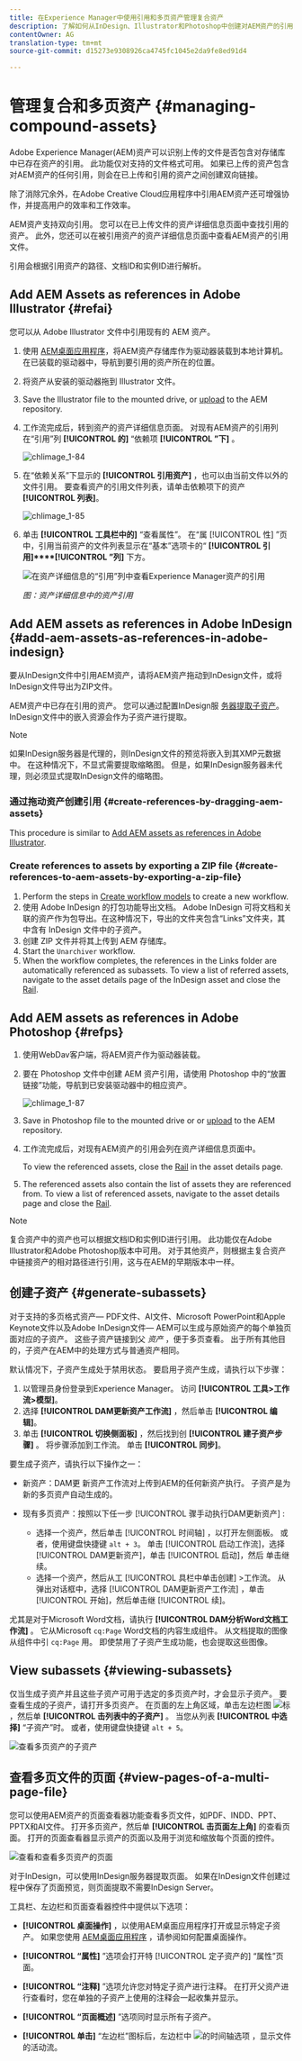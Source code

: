 ```yaml
---
title: 在Experience Manager中使用引用和多页资产管理复合资产
description: 了解如何从InDesign、Illustrator和Photoshop中创建对AEM资产的引用。 使用页面查看器功能可查看多页文件（如PDF、INDD、PPT、PPTX和AI文件）的各个子资产页面。
contentOwner: AG
translation-type: tm+mt
source-git-commit: d15273e9308926ca4745fc1045e2da9fe8ed91d4

---
```



# 管理复合和多页资产 {#managing-compound-assets}

Adobe Experience Manager(AEM)资产可以识别上传的文件是否包含对存储库中已存在资产的引用。 此功能仅对支持的文件格式可用。 如果已上传的资产包含对AEM资产的任何引用，则会在已上传和引用的资产之间创建双向链接。

除了消除冗余外，在Adobe Creative Cloud应用程序中引用AEM资产还可增强协作，并提高用户的效率和工作效率。

AEM资产支持双向引用。 您可以在已上传文件的资产详细信息页面中查找引用的资产。 此外，您还可以在被引用资产的资产详细信息页面中查看AEM资产的引用文件。

引用会根据引用资产的路径、文档ID和实例ID进行解析。

## Add AEM Assets as references in Adobe Illustrator {#refai}

您可以从 Adobe Illustrator 文件中引用现有的 AEM 资产。

1. 使用 [AEM桌面应用程序](https://docs.adobe.com/content/help/en/experience-manager-desktop-app/using/using.html)，将AEM资产存储库作为驱动器装载到本地计算机。 在已装载的驱动器中，导航到要引用的资产所在的位置。
1. 将资产从安装的驱动器拖到 Illustrator 文件。

1. Save the Illustrator file to the mounted drive, or [upload](/help/assets/managing-assets-touch-ui.md#uploading-assets) to the AEM repository.

1. 工作流完成后，转到资产的资产详细信息页面。 对现有AEM资产的引用列在“引用”列 **[!UICONTROL 的]** “依赖项 **[!UICONTROL ”下]** 。

   ![chlimage_1-84](assets/chlimage_1-258.png)

1. 在“依赖关系”下显示的 **[!UICONTROL 引用资产]** ，也可以由当前文件以外的文件引用。 要查看资产的引用文件列表，请单击依赖项下的资产 **[!UICONTROL 列表]**。

   ![chlimage_1-85](assets/chlimage_1-259.png)

1. 单击 **[!UICONTROL 工具栏中的]** “查看属性”。 在“属 [!UICONTROL 性] ”页中，引用当前资产的文件列表显示在“基本”选项卡的“ **[!UICONTROL 引用]****[!UICONTROL ”列]** 下方。

   ![在资产详细信息的“引用”列中查看Experience Manager资产的引用](assets/asset-references.png)

   *图：资产详细信息中的资产引用*

## Add AEM assets as references in Adobe InDesign {#add-aem-assets-as-references-in-adobe-indesign}

要从InDesign文件中引用AEM资产，请将AEM资产拖动到InDesign文件，或将InDesign文件导出为ZIP文件。

AEM资产中已存在引用的资产。 您可以通过配置InDesign服 [务器提取子资产](/help/assets/indesign.md)。 InDesign文件中的嵌入资源会作为子资产进行提取。

>[!NOTE]
>
>如果InDesign服务器是代理的，则InDesign文件的预览将嵌入到其XMP元数据中。 在这种情况下，不显式需要提取缩略图。 但是，如果InDesign服务器未代理，则必须显式提取InDesign文件的缩略图。

### 通过拖动资产创建引用 {#create-references-by-dragging-aem-assets}

This procedure is similar to [Add AEM assets as references in Adobe Illustrator](#refai).

### Create references to assets by exporting a ZIP file {#create-references-to-aem-assets-by-exporting-a-zip-file}

1. Perform the steps in [Create workflow models](/help/sites-developing/workflows-models.md) to create a new workflow.
1. 使用 Adobe InDesign 的打包功能导出文档。
Adobe InDesign 可将文档和关联的资产作为包导出。在这种情况下，导出的文件夹包含“Links”文件夹，其中含有 InDesign 文件中的子资产。
1. 创建 ZIP 文件并将其上传到 AEM 存储库。
1. Start the `Unarchiver` workflow.
1. When the workflow completes, the references in the Links folder are automatically referenced as subassets. To view a list of referred assets, navigate to the asset details page of the InDesign asset and close the [Rail](/help/sites-authoring/basic-handling.md#rail-selector).

## Add AEM assets as references in Adobe Photoshop {#refps}

1. 使用WebDav客户端，将AEM资产作为驱动器装载。
1. 要在 Photoshop 文件中创建 AEM 资产引用，请使用 Photoshop 中的“放置链接”功能，导航到已安装驱动器中的相应资产。

   ![chlimage_1-87](assets/chlimage_1-261.png)

1. Save in Photoshop file to the mounted drive or or [upload](/help/assets/managing-assets-touch-ui.md#uploading-assets) to the AEM repository.
1. 工作流完成后，对现有AEM资产的引用会列在资产详细信息页面中。

   To view the referenced assets, close the [Rail](/help/sites-authoring/basic-handling.md#rail-selector) in the asset details page.

1. The referenced assets also contain the list of assets they are referenced from. To view a list of referenced assets, navigate to the asset details page and close the [Rail](/help/sites-authoring/basic-handling.md#rail-selector).

>[!NOTE]
>
>复合资产中的资产也可以根据文档ID和实例ID进行引用。 此功能仅在Adobe Illustrator和Adobe Photoshop版本中可用。 对于其他资产，则根据主复合资产中链接资产的相对路径进行引用，这与在AEM的早期版本中一样。

## 创建子资产 {#generate-subassets}

对于支持的多页格式资产— PDF文件、AI文件、Microsoft PowerPoint和Apple Keynote文件以及Adobe InDesign文件— AEM可以生成与原始资产的每个单独页面对应的子资产。 这些子资产链接到父 *资产* ，便于多页查看。 出于所有其他目的，子资产在AEM中的处理方式与普通资产相同。

默认情况下，子资产生成处于禁用状态。 要启用子资产生成，请执行以下步骤：

1. 以管理员身份登录到Experience Manager。 访问 **[!UICONTROL 工具>工作流>模型]**。
1. 选择 **[!UICONTROL DAM更新资产工作流]** ，然后单击 **[!UICONTROL 编辑]**。
1. 单击 **[!UICONTROL 切换侧面板]** ，然后找到创 **[!UICONTROL 建子资产步骤]** 。 将步骤添加到工作流。 单击 **[!UICONTROL 同步]**。

要生成子资产，请执行以下操作之一：

* 新资产：DAM更  新资产工作流对上传到AEM的任何新资产执行。 子资产是为新的多页资产自动生成的。
* 现有多页资产：按照以下任一步 [!UICONTROL 骤手动执行DAM更新资产] :

   * 选择一个资产，然后单击 [!UICONTROL 时间轴] ，以打开左侧面板。 或者，使用键盘快捷键 `alt + 3`。 单击 [!UICONTROL 启动工作流]，选择 [!UICONTROL DAM更新资产]，单击 [!UICONTROL 启动]，然后 单击继续。
   * 选择一个资产，然后从工 [!UICONTROL 具栏中单击创建] >工作流。 从弹出对话框中，选择 [!UICONTROL DAM更新资产工作流] ，单击 [!UICONTROL 开始]，然后单击继 [!UICONTROL 续]。

尤其是对于Microsoft Word文档，请执行 **[!UICONTROL DAM分析Word文档工作流]** 。 它从Microsoft `cq:Page` Word文档的内容生成组件。 从文档提取的图像从组件中引 `cq:Page` 用。 即使禁用了子资产生成功能，也会提取这些图像。

## View subassets {#viewing-subassets}

仅当生成子资产并且这些子资产可用于选定的多页资产时，才会显示子资产。 要查看生成的子资产，请打开多页资产。 在页面的左上角区域，单击左边栏图 ![标](assets/do-not-localize/aem_leftrail_contentonly.png) ，然后单 **[!UICONTROL 击列表中的子资产]** 。 当您从列表 **[!UICONTROL 中选择]** “子资产”时。 或者，使用键盘快捷键 `alt + 5`。

![查看多页资产的子资产](assets/view_subassets_simulation.gif)

## 查看多页文件的页面 {#view-pages-of-a-multi-page-file}

您可以使用AEM资产的页面查看器功能查看多页文件，如PDF、INDD、PPT、PPTX和AI文件。 打开多页资产，然后单 **[!UICONTROL 击页面左上角]** 的查看页面。 打开的页面查看器显示资产的页面以及用于浏览和缩放每个页面的控件。

![查看和查看多页资产的页面](assets/view_multipage_asset_fmr.gif)

对于InDesign，可以使用InDesign服务器提取页面。 如果在InDesign文件创建过程中保存了页面预览，则页面提取不需要InDesign Server。

工具栏、左边栏和页面查看器控件中提供以下选项：

* **[!UICONTROL 桌面操作]** ，以使用AEM桌面应用程序打开或显示特定子资产。 如果您使用 [AEM桌面应用程序](https://docs.adobe.com/content/help/en/experience-manager-desktop-app/using/using.html#desktopactions-v2) ，请参阅如何配置桌面操作。

* **[!UICONTROL “属性]** ”选项会打开特 [!UICONTROL 定子资产的] “属性”页面。

* **[!UICONTROL “注释]** ”选项允许您对特定子资产进行注释。 在打开父资产进行查看时，您在单独的子资产上使用的注释会一起收集并显示。

* **[!UICONTROL “页面概述]** ”选项同时显示所有子资产。

* **[!UICONTROL 单击]** “左边栏”图标后，左边栏中 ![的时间轴选项](assets/do-not-localize/aem_leftrail_contentonly.png) ，显示文件的活动流。
